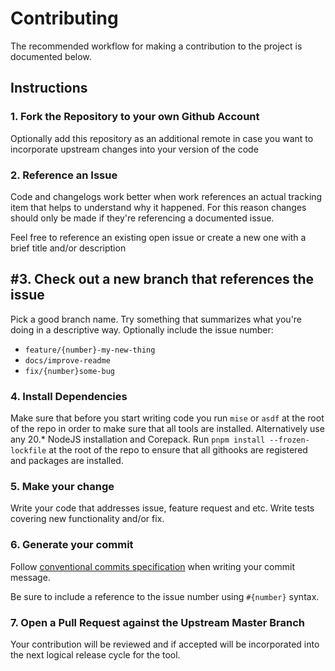 # Contributing

The recommended workflow for making a contribution to the project is documented below.

## Instructions

### 1. Fork the Repository to your own Github Account

Optionally add this repository as an additional remote in case you want to incorporate upstream changes into your version of the code

### 2. Reference an Issue

Code and changelogs work better when work references an actual tracking item that helps to understand why it happened. For this reason changes should only be made if they're referencing a documented issue.

Feel free to reference an existing open issue or create a new one with a brief title and/or description

## #3. Check out a new branch that references the issue

Pick a good branch name. Try something that summarizes what you're doing in a descriptive way. Optionally include the issue number:

- `feature/{number}-my-new-thing`
- `docs/improve-readme`
- `fix/{number}some-bug`

### 4. Install Dependencies

Make sure that before you start writing code you run `mise` or `asdf` at the root of the repo in order to make sure that all tools are installed. Alternatively use any 20.* NodeJS installation and Corepack. Run `pnpm install --frozen-lockfile` at the root of the repo to ensure that all githooks are registered and packages are installed.

### 5. Make your change

Write your code that addresses issue, feature request and etc. Write tests covering new functionality and/or fix.

### 6. Generate your commit

Follow [conventional commits specification](https://www.conventionalcommits.org/en/v1.0.0/#specification) when writing your commit message.

Be sure to include a reference to the issue number using `#{number}` syntax.

### 7. Open a Pull Request against the Upstream Master Branch

Your contribution will be reviewed and if accepted will be incorporated into the next logical release cycle for the tool.
